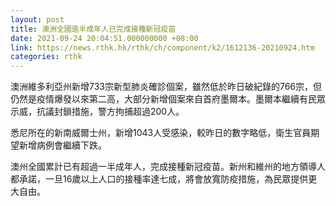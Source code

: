 ```yaml
---
layout: post
title: 澳洲全國逾半成年人已完成接種新冠疫苗
date: 2021-09-24 20:04:51.000000000 +08:00
link: https://news.rthk.hk/rthk/ch/component/k2/1612136-20210924.htm
categories: rthk
---
```


澳洲維多利亞州新增733宗新型肺炎確診個案，雖然低於昨日破紀錄的766宗，但仍然是疫情爆發以來第二高，大部分新增個案來自首府墨爾本。墨爾本繼續有民眾示威，抗議封鎖措施，警方拘捕超過200人。

悉尼所在的新南威爾士州，新增1043人受感染，較昨日的數字略低，衛生官員期望新增病例會繼續下跌。

澳州全國累計已有超過一半成年人，完成接種新冠疫苗。新州和維州的地方領導人都承諾，一旦16歲以上人口的接種率達七成，將會放寬防疫措施，為民眾提供更大自由。

